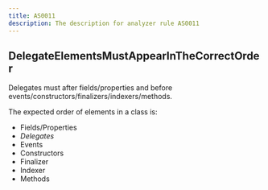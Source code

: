 ```yaml
---
title: AS0011
description: The description for analyzer rule AS0011
---
```

## DelegateElementsMustAppearInTheCorrectOrder

Delegates must after fields/properties and before events/constructors/finalizers/indexers/methods.

The expected order of elements in a class is:
- Fields/Properties
- *Delegates*
- Events
- Constructors
- Finalizer
- Indexer
- Methods
